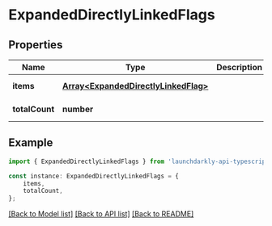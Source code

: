 # ExpandedDirectlyLinkedFlags


## Properties

Name | Type | Description | Notes
------------ | ------------- | ------------- | -------------
**items** | [**Array&lt;ExpandedDirectlyLinkedFlag&gt;**](ExpandedDirectlyLinkedFlag.md) |  | [default to undefined]
**totalCount** | **number** |  | [default to undefined]

## Example

```typescript
import { ExpandedDirectlyLinkedFlags } from 'launchdarkly-api-typescript';

const instance: ExpandedDirectlyLinkedFlags = {
    items,
    totalCount,
};
```

[[Back to Model list]](../README.md#documentation-for-models) [[Back to API list]](../README.md#documentation-for-api-endpoints) [[Back to README]](../README.md)
